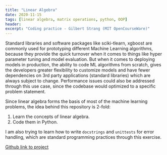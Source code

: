 ```yaml
---
title: "Linear Algebra"
date: 2020-11-15
tags: [linear algebra, matrix operations, python, OOP]
header:
excerpt: "Coding practice - Gilbert Strang (MIT OpenCourseWare)"
---
```


Standard libraries and software packages like sciki-tlearn, xgboost are commonly used for prototyping different Machine Learning algorithms, because they provide the quick turnover when it comes to things like hyper parameter tuning and model evaluation. But when it comes to deploying models in production, the ability to code ML algorithms from scratch, gives the developers greater flexibility to customize models and have fewer dependencies on 3rd party applications (standard libraries) which are always subject to change. Performance issues could also be addressed through this use case, since the codebase would optimized to a specific problem statement.

Since linear algebra forms the basis of most of the machine learning problems, the idea behind this repository is 2-fold:

1. Learn the concepts of linear algebra.
2. Code them in Python.

I am also trying to learn how to write ```docstrings``` and ```unittests``` for error handling, which are standard programming practices through this exercise.

<a href="https://github.com/NikhilSawal/linear_algebra" target="_blank">Github link to project</a>
